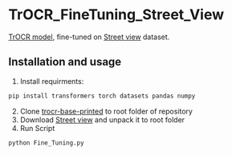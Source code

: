 # TrOCR_FineTuning_Street_View

[TrOCR model](https://huggingface.co/microsoft/trocr-base-printed), fine-tuned on [Street view](http://www.iapr-tc11.org/mediawiki/index.php?title=The_Street_View_Text_Dataset) dataset.

## Installation and usage
1) Install requirments:
```bash
pip install transformers torch datasets pandas numpy
```
2) Clone [trocr-base-printed](https://huggingface.co/microsoft/trocr-base-printed) to root folder of repository
3) Download [Street view](http://www.iapr-tc11.org/mediawiki/index.php?title=The_Street_View_Text_Dataset) and unpack it to root folder
4) Run Script
```bash
python Fine_Tuning.py
```